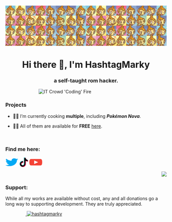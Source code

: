 ![MasterHead](https://github.com/HashtagMarky/hashtagmarky/blob/main/chimchar-pmd-banner.png)
<h1 align="center">Hi there 👋, I'm HashtagMarky</h1>
<h3 align="center">a self-taught rom hacker.</h3>
&nbsp;
<img align="right" alt="IT Crowd 'Coding' Fire" width="400" src="https://gifdb.com/images/high/it-crowd-fire-this-is-fine-yd0qbeoybp7dttbb.gif">
<h3 align="left">Projects</h3>

- 👨‍🍳 I’m currently cooking **multiple**, including **_Pokémon Nova_**.

- 👨‍💻 All of them are available for **FREE** [here](https://hashtagmarky.github.io).

&nbsp;
<h3 align="left">Find me here:</h3>
<p align="left">
<a href="https://twitter.com/samuellmark" target="blank"><img align="center" src="https://github.com/HashtagMarky/hashtagmarky/blob/main/icons/twitter.svg" alt="samuellmark" height="30" width="40" /></a>
<a href="https://tiktok.com/@hashtagmarky" target="blank"><img align="center" src="https://github.com/HashtagMarky/hashtagmarky/blob/main/icons/tiktok.png" alt="samuellmark" height="30" width="27" /></a>
<a href="https://www.youtube.com/c/hashtag-marky" target="blank"><img align="center" src="https://github.com/HashtagMarky/hashtagmarky/blob/main/icons/youtube.svg" alt="hashtag-marky" height="30" width="40" /></a>
</p>

<p>&nbsp;<img align="right" src="https://github-readme-stats.vercel.app/api?username=hashtagmarky&theme=shades-of-purple&show_icons=true&hide_border=true&count_private=true"/></p>

<h3 align="left">Support:</h3>

While all my works are available without cost, any and all donations go a long way to supporting development. They are truly appreciated.


<p>&nbsp;&nbsp;&nbsp;&nbsp;&nbsp;&nbsp;&nbsp;&nbsp;&nbsp;&nbsp;&nbsp;&nbsp;&nbsp;&nbsp;&nbsp;&nbsp;<a href="https://ko-fi.com/hashtagmarky"> <img align="centre" src="https://cdn.ko-fi.com/cdn/kofi3.png?v=3" height="50" width="210" alt="hashtagmarky" /></a></p><br><br>

